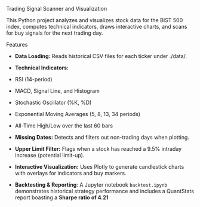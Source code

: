 Trading Signal Scanner and Visualization

This Python project analyzes and visualizes stock data for the BIST 500 index, computes technical indicators, draws interactive charts, and scans for buy signals for the next trading day.

Features
- **Data Loading:** Reads historical CSV files for each ticker under ./data/.
- **Technical Indicators:**
- RSI (14-period)
- MACD, Signal Line, and Histogram
- Stochastic Oscillator (%K, %D)
- Exponential Moving Averages (5, 8, 13, 34 periods)
- All-Time High/Low over the last 60 bars
- **Missing Dates:** Detects and filters out non-trading days when plotting.
- **Upper Limit Filter:** Flags when a stock has reached a 9.5% intraday increase (potential limit-up).
- **Interactive Visualization:** Uses Plotly to generate candlestick charts with overlays for indicators and buy markers.
 
- **Backtesting & Reporting**: A Jupyter notebook `backtest.ipynb` demonstrates historical strategy performance and includes a QuantStats report boasting a **Sharpe ratio of 4.21**

